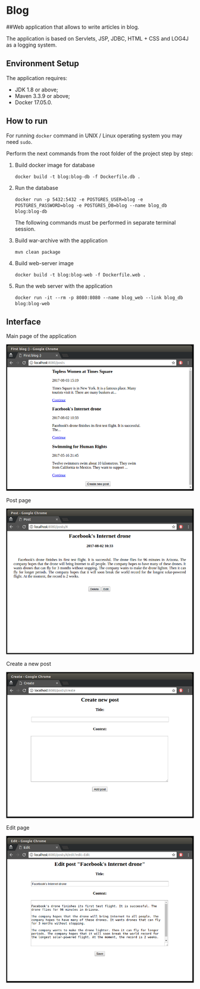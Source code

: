 Blog 
=================

##Web application that allows to write articles in blog.

The application is based on Servlets, JSP, JDBC, HTML + CSS and LOG4J as a logging system.

## Environment Setup

The application requires:

- JDK 1.8 or above;
- Maven 3.3.9 or above;
- Docker 17.05.0.

## How to run

For running ``docker`` command in UNIX / Linux operating system you may need ``sudo``.

Perform the next commands from the root folder of the project step by step:

1. Build docker image for database 
    
    ```
    docker build -t blog:blog-db -f Dockerfile.db .
    ```

2. Run the database 

    ```
    docker run -p 5432:5432 -e POSTGRES_USER=blog -e POSTGRES_PASSWORD=blog -e POSTGRES_DB=blog --name blog_db blog:blog-db
    ```
    
    The following commands must be performed in separate terminal session.

3. Build war-archive with the application 

    ```
    mvn clean package
    ```

4. Build web-server image

    ```
    docker build -t blog:blog-web -f Dockerfile.web .
    ```

5. Run the web server with the application 

    ```
    docker run -it --rm -p 8080:8080 --name blog_web --link blog_db  blog:blog-web
    ```

## Interface

Main page of the application

![main-window](./samples/main-page.png)

Post page

![post-page](./samples/post-page.png)

Create a new post

![create-post-page](./samples/create-post-page.png)

Edit page

![edit-post-page](./samples/edit-post-page.png)